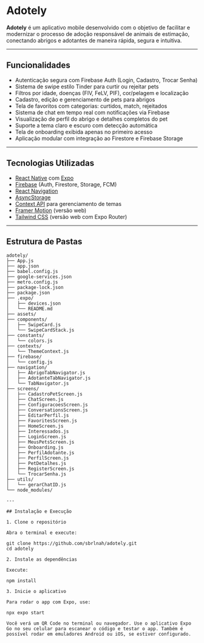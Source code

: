 # Adotely

**Adotely** é um aplicativo mobile desenvolvido com o objetivo de facilitar e modernizar o processo de adoção responsável de animais de estimação, conectando abrigos e adotantes de maneira rápida, segura e intuitiva.

---

## Funcionalidades

- Autenticação segura com Firebase Auth (Login, Cadastro, Trocar Senha)
- Sistema de swipe estilo Tinder para curtir ou rejeitar pets
- Filtros por idade, doenças (FIV, FeLV, PIF), cor/pelagem e localização
- Cadastro, edição e gerenciamento de pets para abrigos
- Tela de favoritos com categorias: curtidos, match, rejeitados
- Sistema de chat em tempo real com notificações via Firebase
- Visualização de perfil do abrigo e detalhes completos do pet
- Suporte a tema claro e escuro com detecção automática
- Tela de onboarding exibida apenas no primeiro acesso
- Aplicação modular com integração ao Firestore e Firebase Storage

---

## Tecnologias Utilizadas

- [React Native](https://reactnative.dev/) com [Expo](https://expo.dev/)
- [Firebase](https://firebase.google.com/) (Auth, Firestore, Storage, FCM)
- [React Navigation](https://reactnavigation.org/)
- [AsyncStorage](https://react-native-async-storage.github.io/async-storage/)
- [Context API](https://reactjs.org/docs/context.html) para gerenciamento de temas
- [Framer Motion](https://www.framer.com/motion/) (versão web)
- [Tailwind CSS](https://tailwindcss.com/) (versão web com Expo Router)

---

## Estrutura de Pastas

```plaintext
adotely/
├── App.js
├── app.json
├── babel.config.js
├── google-services.json
├── metro.config.js
├── package-lock.json
├── package.json
├── .expo/
│   ├── devices.json
│   └── README.md
├── assets/
├── components/
│   ├── SwipeCard.js
│   └── SwipeCardStack.js
├── constants/
│   └── colors.js
├── contexts/
│   └── ThemeContext.js
├── firebase/
│   └── config.js
├── navigation/
│   ├── AbrigoTabNavigator.js
│   ├── AdotanteTabNavigator.js
│   └── TabNavigator.js
├── screens/
│   ├── CadastroPetScreen.js
│   ├── ChatScreen.js
│   ├── ConfiguracoesScreen.js
│   ├── ConversationsScreen.js
│   ├── EditarPerfil.js
│   ├── FavoritesScreen.js
│   ├── HomeScreen.js
│   ├── Interessados.js
│   ├── LoginScreen.js
│   ├── MeusPetsScreen.js
│   ├── Onboarding.js
│   ├── PerfilAdotante.js
│   ├── PerfilScreen.js
│   ├── PetDetalhes.js
│   ├── RegisterScreen.js
│   └── TrocarSenha.js
├── utils/
│   └── gerarChatID.js
└── node_modules/

---

## Instalação e Execução

1. Clone o repositório

Abra o terminal e execute:

git clone https://github.com/sbrlnah/adotely.git
cd adotely

2. Instale as dependências

Execute:

npm install

3. Inicie o aplicativo

Para rodar o app com Expo, use:

npx expo start

Você verá um QR Code no terminal ou navegador. Use o aplicativo Expo Go no seu celular para escanear o código e testar o app. Também é possível rodar em emuladores Android ou iOS, se estiver configurado.

